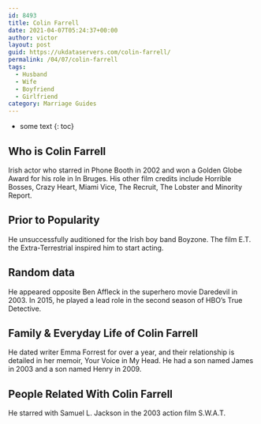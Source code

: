 ```yaml
---
id: 8493
title: Colin Farrell
date: 2021-04-07T05:24:37+00:00
author: victor
layout: post
guid: https://ukdataservers.com/colin-farrell/
permalink: /04/07/colin-farrell
tags:
  - Husband
  - Wife
  - Boyfriend
  - Girlfriend
category: Marriage Guides
---
```


* some text
{: toc}


## Who is Colin Farrell



Irish actor who starred in Phone Booth in 2002 and won a Golden Globe Award for his role in In Bruges. His other film credits include Horrible Bosses, Crazy Heart, Miami Vice, The Recruit, The Lobster and Minority Report.

                
                
                
## Prior to Popularity



He unsuccessfully auditioned for the Irish boy band Boyzone. The film E.T. the Extra-Terrestrial inspired him to start acting.

                
                
                
## Random data



He appeared opposite Ben Affleck in the superhero movie Daredevil in 2003. In 2015, he played a lead role in the second season of HBO&#8217;s True Detective.

                
                
                
## Family & Everyday Life of Colin Farrell



He dated writer Emma Forrest for over a year, and their relationship is detailed in her memoir, Your Voice in My Head. He had a son named James in 2003 and a son named Henry in 2009.

                
                
                
## People Related With Colin Farrell



He starred with Samuel L. Jackson in the 2003 action film S.W.A.T.

                
              
            
          
          
          